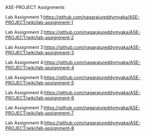 ASE-PROJECT Assignments

Lab Assignment 1:https://github.com/nagarajureddymyaka/ASE-PROJECT/wiki/lab-assignment-1

Lab Assignment 2:https://github.com/nagarajureddymyaka/ASE-PROJECT/wiki/lab-assignment-2

Lab Assignment 3:https://github.com/nagarajureddymyaka/ASE-PROJECT/wiki/lab-assignment-3

Lab Assignment 4:https://github.com/nagarajureddymyaka/ASE-PROJECT/wiki/lab-assignment-4

Lab Assignment 5:https://github.com/nagarajureddymyaka/ASE-PROJECT/wiki/lab-assignment-5

Lab Assignment 6:https://github.com/nagarajureddymyaka/ASE-PROJECT/wiki/lab-assignment-6

Lab Assignment 7:https://github.com/nagarajureddymyaka/ASE-PROJECT/wiki/lab-assignment-7

Lab Assignment 8:https://github.com/nagarajureddymyaka/ASE-PROJECT/wiki/lab-assignment-8
